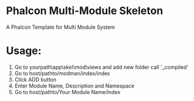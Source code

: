 # Phalcon Multi-Module Skeleton
A Phalcon Template for Multi Module System

# Usage:

1. Go to yourpath\app\skel\mod\views and add new folder call '_compiled'
2. Go to host/pathto/modman/index/index
3. Click ADD button
4. Enter Module Name, Description and Namespace
5. Go to host/pathto/Your Module Name/index
